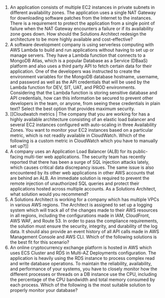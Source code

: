 1. An application consists of multiple EC2 instances in private subnets in different availability zones. The application uses a single NAT Gateway for downloading software patches from the Internet to the instances. There is a requirement to protect the application from a single point of failure when the NAT Gateway encounters a failure or if its availability zone goes down. How should the Solutions Architect redesign the architecture to be more highly available and cost-effective?
2. A software development company is using serverless computing with AWS Lambda to build and run applications without having to set up or manage servers. They have a Lambda function that connects to a MongoDB Atlas, which is a popular Database as a Service (DBaaS) platform and also uses a third party API to fetch certain data for their application. One of the developers was instructed to create the environment variables for the MongoDB database hostname, username, and password as well as the API credentials that will be used by the Lambda function for DEV, SIT, UAT, and PROD environments. Considering that the Lambda function is storing sensitive database and API credentials, how can this information be secured to prevent other developers in the team, or anyone, from seeing these credentials in plain text? Select the best option that provides maximum security.
3. [[Cloudwatch metrics | The company that you are working for has a highly available architecture consisting of an elastic load balancer and several EC2 instances configured with auto-scaling in three Availability Zones. You want to monitor your EC2 instances based on a particular metric, which is not readily available in CloudWatch. Which of the following is a custom metric in CloudWatch which you have to manually set up?]]
4. A company uses an Application Load Balancer (ALB) for its public-facing multi-tier web applications. The security team has recently reported that there has been a surge of SQL injection attacks lately, which causes critical data discrepancy issues. The same issue is also encountered by its other web applications in other AWS accounts that are behind an ALB. An immediate solution is required to prevent the remote injection of unauthorized SQL queries and protect their applications hosted across multiple accounts. As a Solutions Architect, what solution would you recommend?
5. A Solutions Architect is working for a company which has multiple VPCs in various AWS regions. The Architect is assigned to set up a logging system which will track all of the changes made to their AWS resources in all regions, including the configurations made in IAM, CloudFront, AWS WAF, and Route 53. In order to pass the compliance requirements, the solution must ensure the security, integrity, and durability of the log data. It should also provide an event history of all API calls made in AWS Management Console and AWS CLI. Which of the following solutions is the best fit for this scenario?
6. An online cryptocurrency exchange platform is hosted in AWS which uses ECS Cluster and RDS in Multi-AZ Deployments configuration. The application is heavily using the RDS instance to process complex read and write database operations. To maintain the reliability, availability, and performance of your systems, you have to closely monitor how the different processes or threads on a DB instance use the CPU, including the percentage of the CPU bandwidth and total memory consumed by each process. Which of the following is the most suitable solution to properly monitor your database?
